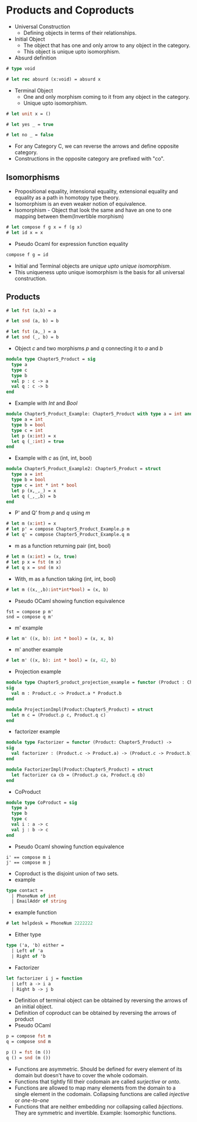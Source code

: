 # Products and Coproducts
* Universal Construction
  - Defining objects in terms of their relationships.
* Initial Object
  - The object that has one and only arrow to any object in the category.
  - This object is unique upto isomorphism.
* Absurd definition
```ocaml
# type void
```
```ocaml
# let rec absurd (x:void) = absurd x
```
* Terminal Object
  - One and only morphism coming to it from any object in the category.
  - Unique upto isomorphism.
```ocaml
# let unit x = ()
```
```ocaml
# let yes _ = true
```
```ocaml
# let no _ = false
```
* For any Category C, we can reverse the arrows and define opposite category.
* Constructions in the opposite category are prefixed with "co".
## Isomorphisms
* Propositional equality, intensional equality, extensional equality and equality as a path in homotopy type theory.
* Isomorphism is an even weaker notion of equivalence.
* Isomorphism - Object that look the same and have an one to one mapping between them(Invertible morphism)
```ocaml
# let compose f g x = f (g x)
# let id x = x
```
* Pseudo Ocaml for expression function equality
```ocaml
compose f g = id
```
* Initial and Terminal objects are *unique upto unique isomorphism*.
* This uniqueness upto unique isomorphism is the basis for all universal construction.
## Products
```ocaml
# let fst (a,b) = a
```
```ocaml
# let snd (a, b) = b
```
```ocaml
# let fst (a,_) = a
# let snd (_, b) = b
```
* Object *c* and two morphisms *p* and *q* connecting it to *a* and *b*
```ocaml
module type Chapter5_Product = sig
  type a
  type c
  type b
  val p : c -> a
  val q : c -> b
end
```
* Example with *Int* and *Bool*
```ocaml
module Chapter5_Product_Example: Chapter5_Product with type a = int and type b = bool and type c = int = struct
  type a = int
  type b = bool
  type c = int
  let p (x:int) = x
  let q (_:int) = true
end
```
* Example with *c* as (int, int, bool)
```ocaml
module Chapter5_Product_Example2: Chapter5_Product = struct
  type a = int
  type b = bool
  type c = int * int * bool
  let p (x,_,_) = x
  let q (_,_,b) = b
end
```
* P' and Q' from *p* and *q* using *m*
```ocaml
# let m (x:int) = x
# let p' = compose Chapter5_Product_Example.p m
# let q' = compose Chapter5_Product_Example.q m
```
* m as a function returning pair (int, bool)
```ocaml
# let m (x:int) = (x, true)
# let p x = fst (m x)
# let q x = snd (m x)
```
* With, m as a function taking (int, int, bool)
```ocaml
# let m ((x,_,b):int*int*bool) = (x, b)
```
* Pseudo OCaml showing function equivalence
```
fst = compose p m'
snd = compose q m'
```
* m' example
```ocaml
# let m' ((x, b): int * bool) = (x, x, b)
```
* m' another example
```ocaml
# let m' ((x, b): int * bool) = (x, 42, b)
```
* Projection example
```ocaml
module type Chapter5_product_projection_example = functor (Product : Chapter5_Product) ->
sig
  val m : Product.c -> Product.a * Product.b
end
```
```ocaml
module ProjectionImpl(Product:Chapter5_Product) = struct
  let m c = (Product.p c, Product.q c)
end
```
* factorizer example
```ocaml
module type Factorizer = functor (Product: Chapter5_Product) ->
sig
  val factorizer : (Product.c -> Product.a) -> (Product.c -> Product.b) -> (Product.c -> Product.a * Product.b)
end
```
```ocaml
module FactorizerImpl(Product:Chapter5_Product) = struct
  let factorizer ca cb = (Product.p ca, Product.q cb)
end
```
* CoProduct
```ocaml
module type CoProduct = sig
  type a
  type b
  type c
  val i : a -> c
  val j : b -> c
end
```
* Pseudo Ocaml showing function equivalence
```
i' == compose m i
j' == compose m j
```
* Coproduct is the disjoint union of two sets.
* example
```ocaml
type contact = 
  | PhoneNum of int
  | EmailAddr of string
```
* example function
```ocaml
# let helpdesk = PhoneNum 2222222
```
* Either type
```ocaml
type ('a, 'b) either =
  | Left of 'a
  | Right of 'b
```
* Factorizer
```ocaml
let factorizer i j = function
  | Left a -> i a
  | Right b -> j b
```
* Definition of terminal object can be obtained by reversing the arrows of an initial object.
* Definition of coproduct can be obtained by reversing the arrows of product
* Pseudo OCaml
```OCaml
p = compose fst m
q = compose snd m
```
```OCaml
p () = fst (m ())
q () = snd (m ())
```
* Functions are asymmetric. Should be defined for every element of its domain but doesn't have to cover the whole codomain.
* Functions that tightly fill their codomain are called *surjective* or *onto*.
* Functions are allowed to map many elements from the domain to a single element in the codomain. Collapsing functions are called *injective* or *one-to-one*
* Functions that are neither embedding nor collapsing called *bijections*. They are symmetric and invertible. Example: Isomorphic functions.
